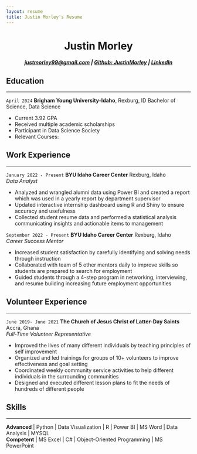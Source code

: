 ```yaml
---
layout: resume
title: Justin Morley's Resume
---
```

<h1 align="center"> Justin Morley</h1>

<h5 align="center"><div id="webaddress">
<a href="justmorley99@gmail.com">justmorley99@gmail.com</a>
| <a href="https://github.com/JustinMorley">Github: JustinMorley</a> | <a href="www.linkedin.com/in/justin-morley1">LinkedIn</a>
</div></h5>


## Education
---
`April 2024`
__Brigham Young University-Idaho__, Rexburg, ID
Bachelor of Science, Data Science 
- Current 3.92 GPA
- Received multiple academic scholarships
- Participant in Data Science Society
- Relevant Courses: 

## Work Experience
***
`January 2022 - Present`
__BYU Idaho Career Center__ Rexburg, Idaho  
_Data Analyst_
- Analyzed and wrangled alumni data using Power BI and created a report which was used in a 
yearly report by department supervisor 
- Updated interactive internship dashboard using R and Shiny to ensure accuracy and usefulness 
- Collected student resume data and performed a statistical analysis communicating insights and 
actionable items to management


`September 2022 - Present`
__BYU Idaho Career Center__ Rexburg, Idaho  
_Career Success Mentor_
- Increased student satisfaction by carefully identifying and solving needs through instruction 
- Collaborated with team of 5 other mentors daily to improve skills so students are prepared to 
search for employment 
- Guided students through a 4-step program in networking, interviewing, and resume building 
increasing future employment opportunities

## Volunteer Experience
***
`June 2019- June 2021`
__The Church of Jesus Christ of Latter-Day Saints__ Accra, Ghana  
_Full-Time Volunteer Representative_
- Improved the lives of many different individuals by teaching principles of self improvement 
- Organized and led trainings for groups of 10+ volunteers to improve effectiveness and goal 
setting 
- Coordinated weekly community service activities to help different individuals in the surrounding 
communities 
- Designed and executed different lesson plans to fit the needs of hundreds of different people

## Skills
***
__Advanced__ | Python | Data Visualization | R | Power BI | MS Word | Data Analysis | MYSQL  
__Competent__ | MS Excel | C# | Object-Oriented Programming | MS PowerPoint 
<!-- ### Footer

Last updated: April 2022 -->


